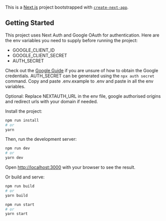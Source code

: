 This is a [Next.js](https://nextjs.org) project bootstrapped with [`create-next-app`](https://nextjs.org/docs/app/api-reference/cli/create-next-app).

## Getting Started

This project uses Next Auth and Google OAuth for authentication. Here are the env variables you need to supply before running the project: 

- GOOGLE_CLIENT_ID
- GOOGLE_CLIENT_SECRET
- AUTH_SECRET

Check out the [Google Guide](https://developers.google.com/identity/gsi/web/guides/get-google-api-clientid) if you are unsure of how to obtain the Google credentials. AUTH_SECRET can be generated using the `npx auth secret` command. Copy and paste .env.example to .env and paste in all the env variables.

Optional: Replace NEXTAUTH_URL in the env file, google authorised origins and redirect urls with your domain if needed.


Install the project: 

```bash
npm run install
# or
yarn
```

Then, run the development server:

```bash
npm run dev
# or
yarn dev
```

Open [http://localhost:3000](http://localhost:3000) with your browser to see the result.

Or build and serve:

```bash
npm run build
# or
yarn build
```

```bash
npm run start
# or
yarn start
```
